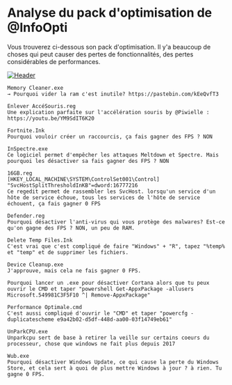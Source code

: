 # Analyse du pack d'optimisation de @InfoOpti
Vous trouverez ci-dessous son pack d'optimisation. Il y'a beaucoup de choses qui peut causer des pertes de fonctionnalités, des pertes considérables de performances.

[![Header](https://pbs.twimg.com/media/E4vIf_9WEAoaLxE?format=png&name=900x900 "Header")](https://pbs.twimg.com/media/E4vIf_9WEAoaLxE?format=png&name=900x900)

```
Memory Cleaner.exe
→ Pourquoi vider la ram c'est inutile? https://pastebin.com/kEeQvfT3
```
```
Enlever AccéSouris.reg
Une explication parfaite sur l'accélération souris by @Piwielle : https://youtu.be/YM9SdIT6K20
```
```
Fortnite.Ink
Pourquoi vouloir créer un raccourcis, ça fais gagner des FPS ? NON
```
```
InSpectre.exe
Ce logiciel permet d'empêcher les attaques Meltdown et Spectre. Mais pourquoi les désactiver sa fais gagner des FPS ? NON
```
```
16GB.reg
[HKEY_LOCAL_MACHINE\SYSTEM\ControlSet001\Control]
"SvcHostSplitThresholdInKB"=dword:16777216
Ce regedit permet de rassembler les SvcHost. lorsqu'un service d'un hôte de service échoue, tous les services de l'hôte de service échouent, ça fais gagner 0 FPS
```
```
Defender.reg
Pourquoi désactiver l'anti-virus qui vous protège des malwares? Est-ce qu'on gagne des FPS ? NON, un peu de RAM.
```
```
Delete Temp Files.Ink
C'est vrai que c'est compliqué de faire "Windows" + "R", tapez "%temp% et "temp" et de supprimer les fichiers.
```
```
Device Cleanup.exe
J'approuve, mais cela ne fais gagner 0 FPS.
```
```
Pourquoi lancer un .exe pour désactiver Cortana alors que tu peux ouvrir le CMD et taper "powershell Get-AppxPackage -allusers Microsoft.549981C3F5F10 ^| Remove-AppxPackage"
```
```
Performance Optimale.cmd
C'est aussi compliqué d'ouvrir le "CMD" et taper "powercfg -duplicatescheme e9a42b02-d5df-448d-aa00-03f14749eb61"
```
```
UnParkCPU.exe
Unparkcpu sert de base à retirer la veille sur certains coeurs du processeur, chose que windows ne fait plus depuis 2017
```
```
Wub.exe
Pourquoi désactiver Windows Update, ce qui cause la perte du Windows Store, et cela sert à quoi de plus mettre Windows à jour ? à rien. Tu gagne 0 FPS.
```
